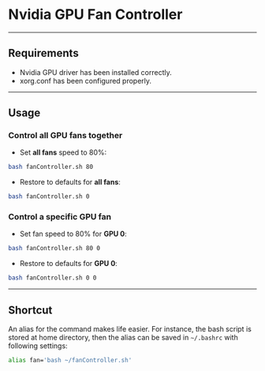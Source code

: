 # Nvidia GPU Fan Controller
---
## Requirements
- Nvidia GPU driver has been installed correctly.
- xorg.conf has been configured properly.
---

## Usage
### Control all GPU fans together
- Set **all fans** speed to 80%:
``` bash
bash fanController.sh 80
```
- Restore to defaults for **all fans**:
``` bash
bash fanController.sh 0
```

### Control a specific GPU fan
- Set fan speed to 80% for **GPU 0**:
``` bash
bash fanController.sh 80 0
```
- Restore to defaults for **GPU 0**: 
``` bash
bash fanController.sh 0 0
```
---

## Shortcut
An alias for the command makes life easier. For instance, the bash script is stored at home directory, then the alias can be saved in ```~/.bashrc``` with following settings:
``` bash
alias fan='bash ~/fanController.sh'
```
